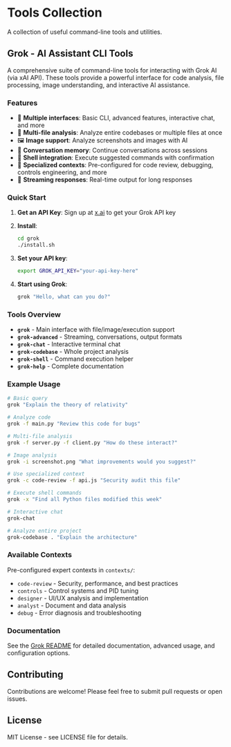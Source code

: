# Tools Collection

A collection of useful command-line tools and utilities.

## Grok - AI Assistant CLI Tools

A comprehensive suite of command-line tools for interacting with Grok AI (via xAI API). These tools provide a powerful interface for code analysis, file processing, image understanding, and interactive AI assistance.

### Features

- 🚀 **Multiple interfaces**: Basic CLI, advanced features, interactive chat, and more
- 📁 **Multi-file analysis**: Analyze entire codebases or multiple files at once
- 🖼️ **Image support**: Analyze screenshots and images with AI
- 💬 **Conversation memory**: Continue conversations across sessions
- 🔧 **Shell integration**: Execute suggested commands with confirmation
- 🎯 **Specialized contexts**: Pre-configured for code review, debugging, controls engineering, and more
- 🔄 **Streaming responses**: Real-time output for long responses

### Quick Start

1. **Get an API Key**: Sign up at [x.ai](https://x.ai) to get your Grok API key

2. **Install**: 
   ```bash
   cd grok
   ./install.sh
   ```

3. **Set your API key**:
   ```bash
   export GROK_API_KEY="your-api-key-here"
   ```

4. **Start using Grok**:
   ```bash
   grok "Hello, what can you do?"
   ```

### Tools Overview

- **`grok`** - Main interface with file/image/execution support
- **`grok-advanced`** - Streaming, conversations, output formats
- **`grok-chat`** - Interactive terminal chat
- **`grok-codebase`** - Whole project analysis
- **`grok-shell`** - Command execution helper
- **`grok-help`** - Complete documentation

### Example Usage

```bash
# Basic query
grok "Explain the theory of relativity"

# Analyze code
grok -f main.py "Review this code for bugs"

# Multi-file analysis
grok -f server.py -f client.py "How do these interact?"

# Image analysis
grok -i screenshot.png "What improvements would you suggest?"

# Use specialized context
grok -c code-review -f api.js "Security audit this file"

# Execute shell commands
grok -x "Find all Python files modified this week"

# Interactive chat
grok-chat

# Analyze entire project
grok-codebase . "Explain the architecture"
```

### Available Contexts

Pre-configured expert contexts in `contexts/`:
- `code-review` - Security, performance, and best practices
- `controls` - Control systems and PID tuning
- `designer` - UI/UX analysis and implementation
- `analyst` - Document and data analysis
- `debug` - Error diagnosis and troubleshooting

### Documentation

See the [Grok README](grok/README.md) for detailed documentation, advanced usage, and configuration options.

## Contributing

Contributions are welcome! Please feel free to submit pull requests or open issues.

## License

MIT License - see LICENSE file for details.